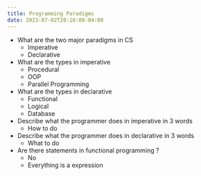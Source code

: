 ```yaml
---
title: Programming Paradigms
date: 2023-07-02T20:18:08-04:00
---
```


- What are the two major paradigms in CS
	- Imperative
	- Declarative
- What are the types in imperative
	- Procedural
	- OOP
	- Parallel Programming 
- What are the types in declarative
	- Functional
	- Logical
	- Database
- Describe what the programmer does in imperative in 3 words
	- How to do
- Describe what the programmer does in declarative in 3 words
	- What to do
- Are there statements in functional programming ?
	- No
	- Everything is a expression
